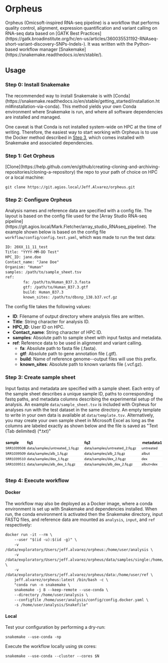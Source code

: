 <h1>Orpheus</h1>
Orpheus (Omicsoft-inspired RNA-seq pipeline) is a workflow that performs 
quality control, alignment, expression quantification and variant calling on 
RNA-seq data based on  [GATK Best Practices](https://gatk.broadinstitute.org/hc/en-us/articles/360035531192-RNAseq-short-variant-discovery-SNPs-Indels-).
It was written with the Python-based workflow manager
[Snakemake](https://snakemake.readthedocs.io/en/stable/).

<h2>Usage</h2>
<h3>Step 0: Install Snakemake</h3>
The recommended way to install Snakemake is with
[Conda](https://snakemake.readthedocs.io/en/stable/getting_started/installation.html#installation-via-conda).
This method yields your own Conda environment where Snakemake is run, and
where all software dependencies are installed and managed.

One caveat is that Conda is not installed system-wide on HPC at the time of 
writing. Therefore, the easiest way to start working with Orpheus is to use the 
Docker method described in</b> [Step 3](#step-3-execute-workflow),  which comes 
installed with Snakemake and associated dependencies.

<h3>Step 1: Get Orpheus</h3>
[Clone](https://help.github.com/en/github/creating-cloning-and-archiving-repositories/cloning-a-repository)
the repo to your path of choice on HPC or a local machine:

```
git clone https://git.agios.local/Jeff.Alvarez/orpheus.git
```
<h3>Step 2: Configure Orpheus</h3>
Analysis names and reference data are specified with a config file. The layout 
is based on the config file used for the 
[Array Studio RNA-seq pipeline](https://git.agios.local/Mark.Fletcher/array_studio_RNAseq_pipeline).
The example shown below is based on the config file 
<code>workflow/config/config.test.yaml</code>, which was made to run the test
data:

```
ID: 20XX_11_11_test
Title: "YYYY-MM-DD Test"
HPC_ID: jane.doe
Contact_name: "Jane Doe"
Organism: "Human"
samples: /path/to/sample_sheet.tsv
ref:
        fa: /path/to/Human_B37.3.fasta
        gtf: /path/to/Human_B37.3.gtf
        build: Human_B37.3
        known_sites: /path/to/dbsnp_138.b37.vcf.gz
```
The config file takes the following values:
* <b>ID</b>: Filename of output directory where analysis files are written.
* <b>Title</b>: String character for analysis ID.
* <b>HPC_ID</b>: User ID on HPC.
* <b>Contact_name</b>: String character of HPC ID.
* <b>samples</b>: Absolute path to sample sheet with input fastqs and metadata.
* <b>ref</b>: Reference data to be used in alignment and variant calling.
     - <b>fa</b>: Absolute path to fasta file (.fasta).
     - <b>gtf</b>: Absolute path to gene annotation file (.gtf).
     - <b>build</b>: Name of reference genome--output files will use this prefix.
     - <b>known_sites</b>: Absolute path to known variants file (.vcf.gz).

<h3>Step 3: Create sample sheet</h3>
Input fastqs and metadata are specified with a sample sheet. Each entry of the
sample sheet describes a unique sample ID, paths to corresponding fastq paths,
and metadata columns describing the experimental setup of the analysis. An 
example <code>data/sample_sheet.tsv</code> is included with Orpheus for analyses
run with the test dataset in the same directory. An empty template to write
in your own data is available at <code>data/template.tsv</code>. Alternatively,
you may create your own sample sheet in Microsoft Excel as long as the columns
are labeled exactly as shown below and the file is saved as "Text (Tab
delimited) (*.txt)"

![alt text](img/example_sample_sheet.png)

<h3>Step 4: Execute workflow</h3>
<h4>Docker</h4>
The workflow may also be deployed as a Docker image, where a conda environment
is set up with Snakemake and dependencies installed. When run, the conda
environment is activated then the Snakemake directory, input FASTQ files,
and reference data are mounted as <code>analysis</code>, <code>input</code>, and <code>ref</code> respectively:

```
docker run -it --rm \
    --user "$(id -u):$(id -g)" \
    -v /data/exploratory/Users/jeff.alvarez/orpheus:/home/user/analysis \
    -v /data/exploratory/Users/jeff.alvarez/orpheus/data/samples/single:/home/user/input \
    -v /data/exploratory/Users/jeff.alvarez/orpheus/data:/home/user/ref \
    jeff.alvarez/orpheus:latest /bin/bash -c \
    "conda run -n snakemake \
    snakemake -j 8 --keep-remote --use-conda \
    --directory /home/user/analysis \
    --configfile /home/user/analysis/config/config.docker.yaml \
    -s /home/user/analysis/Snakefile"
```

<h4>Local</h4>
Test your configuration by performing a dry-run:

```
snakemake --use-conda -np
```

Execute the workflow locally using <code>$N</code> cores:

```
snakemake --use-conda --cluster --cores $N
```
